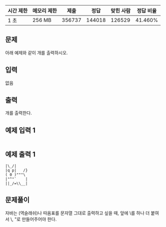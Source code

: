 | 시간 제한 | 메모리 제한 | 제출 | 정답 | 맞힌 사람 | 정답 비율 |
| --- | --- | --- | --- | --- | --- |
| 1 초 | 256 MB | 356737 | 144018 | 126529 | 41.460% |

## 문제

아래 예제와 같이 개를 출력하시오.

## 입력

없음

## 출력

개를 출력한다.

## 예제 입력 1

```
```

## 예제 출력 1

```
|\_/|
|q p|   /}
( 0 )"""\
|"^"`    |
||_/=\\__|
```

## 문제풀이

자바는 \(역슬래쉬)나 따옴표를 문자열 그대로 출력하고 싶을 때, 앞에 \를 하나 더 붙여서 \\, \"로 만들어주어야 한다. 